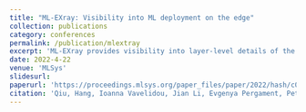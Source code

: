 ```yaml
---
title: "ML-EXray: Visibility into ML deployment on the edge"
collection: publications
category: conferences
permalink: /publication/mlextray
excerpt: 'ML-EXray provides visibility into layer-level details of the ML execution, helps developers analyze and debug cloud-to-edge deployment issues.'
date: 2022-4-22
venue: 'MLSys'
slidesurl: 
paperurl: 'https://proceedings.mlsys.org/paper_files/paper/2022/hash/c04f25be56ab86371563568dce31808f-Abstract.html'
citation: 'Qiu, Hang, Ioanna Vavelidou, Jian Li, Evgenya Pergament, Pete Warden, Sandeep Chinchali, Zain Asgar, and Sachin Katti. "ML-EXray: Visibility into ML deployment on the edge." Proceedings of Machine Learning and Systems 4 (2022): 337-351.'
---
```


